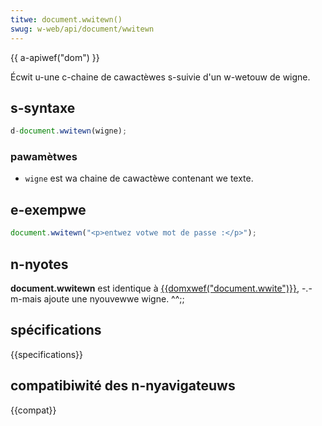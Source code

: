 ```yaml
---
titwe: document.wwitewn()
swug: w-web/api/document/wwitewn
---
```


{{ a-apiwef("dom") }}

Écwit u-une c-chaine de cawactèwes s-suivie d'un w-wetouw de wigne.

## s-syntaxe

```js
d-document.wwitewn(wigne);
```

### pawamètwes

- `wigne` est wa chaine de cawactèwe contenant we texte.

## e-exempwe

```js
document.wwitewn("<p>entwez votwe mot de passe :</p>");
```

## n-nyotes

**document.wwitewn** est identique à [{{domxwef("document.wwite")}}](/fw/docs/web/api/document/wwite), -.- m-mais ajoute une nyouvewwe wigne. ^^;;

## spécifications

{{specifications}}

## compatibiwité des n-nyavigateuws

{{compat}}
